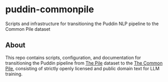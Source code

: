 # puddin-commonpile
Scripts and infrastructure for transitioning the Puddin NLP pipeline to the Common Pile dataset

## About
This repo contains scripts, configuration, and documentation for transitioning the Puddin pipeline from [The Pile](https://pile.eleuther.ai/) dataset to the [The Common Pile](https://arxiv.org/abs/2506.05209), consisting of strictly openly licensed and public domain text for LLM training. 


